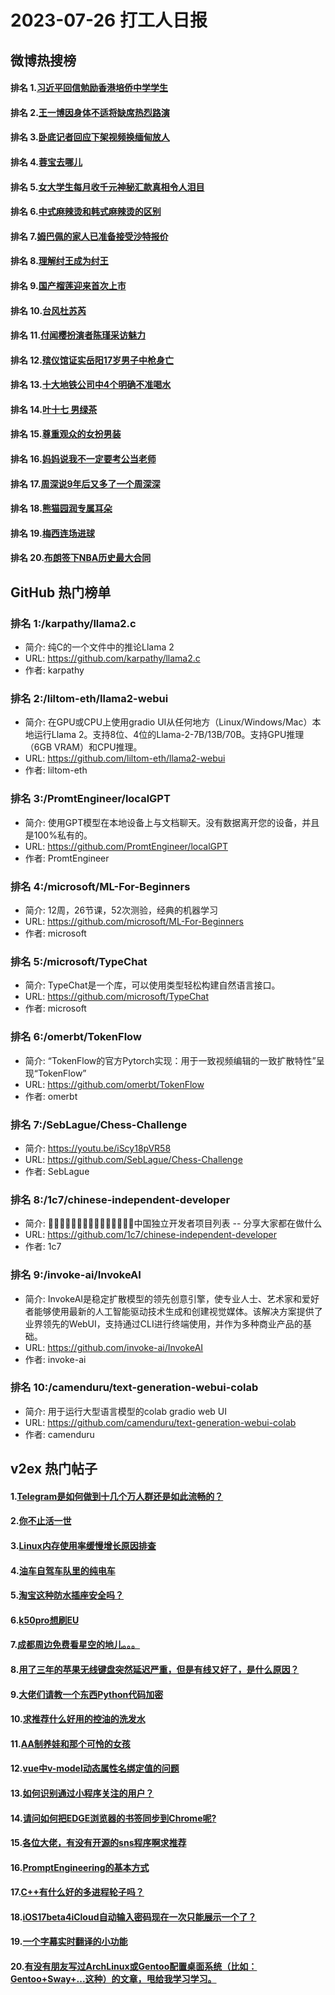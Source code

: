 # 2023-07-26 打工人日报


## 微博热搜榜

#### 排名 1.[习近平回信勉励香港培侨中学学生](https://s.weibo.com/weibo?q=习近平回信勉励香港培侨中学学生)
#### 排名 2.[王一博因身体不适将缺席热烈路演](https://s.weibo.com/weibo?q=王一博因身体不适将缺席热烈路演)
#### 排名 3.[卧底记者回应下架视频换缅甸放人](https://s.weibo.com/weibo?q=卧底记者回应下架视频换缅甸放人)
#### 排名 4.[蓉宝去哪儿](https://s.weibo.com/weibo?q=蓉宝去哪儿)
#### 排名 5.[女大学生每月收千元神秘汇款真相令人泪目](https://s.weibo.com/weibo?q=女大学生每月收千元神秘汇款真相令人泪目)
#### 排名 6.[中式麻辣烫和韩式麻辣烫的区别](https://s.weibo.com/weibo?q=中式麻辣烫和韩式麻辣烫的区别)
#### 排名 7.[姆巴佩的家人已准备接受沙特报价](https://s.weibo.com/weibo?q=姆巴佩的家人已准备接受沙特报价)
#### 排名 8.[理解纣王成为纣王](https://s.weibo.com/weibo?q=理解纣王成为纣王)
#### 排名 9.[国产榴莲迎来首次上市](https://s.weibo.com/weibo?q=国产榴莲迎来首次上市)
#### 排名 10.[台风杜苏芮](https://s.weibo.com/weibo?q=台风杜苏芮)
#### 排名 11.[付闻樱扮演者陈瑾采访魅力](https://s.weibo.com/weibo?q=付闻樱扮演者陈瑾采访魅力)
#### 排名 12.[殡仪馆证实岳阳17岁男子中枪身亡](https://s.weibo.com/weibo?q=殡仪馆证实岳阳17岁男子中枪身亡)
#### 排名 13.[十大地铁公司中4个明确不准喝水](https://s.weibo.com/weibo?q=十大地铁公司中4个明确不准喝水)
#### 排名 14.[叶十七 男绿茶](https://s.weibo.com/weibo?q=叶十七男绿茶)
#### 排名 15.[尊重观众的女扮男装](https://s.weibo.com/weibo?q=尊重观众的女扮男装)
#### 排名 16.[妈妈说我不一定要考公当老师](https://s.weibo.com/weibo?q=妈妈说我不一定要考公当老师)
#### 排名 17.[周深说9年后又多了一个周深深](https://s.weibo.com/weibo?q=周深说9年后又多了一个周深深)
#### 排名 18.[熊猫园润专属耳朵](https://s.weibo.com/weibo?q=熊猫园润专属耳朵)
#### 排名 19.[梅西连场进球](https://s.weibo.com/weibo?q=梅西连场进球)
#### 排名 20.[布朗签下NBA历史最大合同](https://s.weibo.com/weibo?q=布朗签下NBA历史最大合同)
## GitHub 热门榜单

### 排名 1:/karpathy/llama2.c
- 简介: 纯C的一个文件中的推论Llama 2
- URL: https://github.com/karpathy/llama2.c
- 作者: karpathy 

### 排名 2:/liltom-eth/llama2-webui
- 简介: 在GPU或CPU上使用gradio UI从任何地方（Linux/Windows/Mac）本地运行Llama 2。支持8位、4位的Llama-2-7B/13B/70B。支持GPU推理（6GB VRAM）和CPU推理。
- URL: https://github.com/liltom-eth/llama2-webui
- 作者: liltom-eth 

### 排名 3:/PromtEngineer/localGPT
- 简介: 使用GPT模型在本地设备上与文档聊天。没有数据离开您的设备，并且是100%私有的。
- URL: https://github.com/PromtEngineer/localGPT
- 作者: PromtEngineer 

### 排名 4:/microsoft/ML-For-Beginners
- 简介: 12周，26节课，52次测验，经典的机器学习
- URL: https://github.com/microsoft/ML-For-Beginners
- 作者: microsoft 

### 排名 5:/microsoft/TypeChat
- 简介: TypeChat是一个库，可以使用类型轻松构建自然语言接口。
- URL: https://github.com/microsoft/TypeChat
- 作者: microsoft 

### 排名 6:/omerbt/TokenFlow
- 简介: “TokenFlow的官方Pytorch实现：用于一致视频编辑的一致扩散特性”呈现“TokenFlow”
- URL: https://github.com/omerbt/TokenFlow
- 作者: omerbt 

### 排名 7:/SebLague/Chess-Challenge
- 简介: https://youtu.be/iScy18pVR58
- URL: https://github.com/SebLague/Chess-Challenge
- 作者: SebLague 

### 排名 8:/1c7/chinese-independent-developer
- 简介: 👩🏿‍💻👨🏾‍💻👩🏼‍💻👨🏽‍💻👩🏻‍💻中国独立开发者项目列表 -- 分享大家都在做什么
- URL: https://github.com/1c7/chinese-independent-developer
- 作者: 1c7 

### 排名 9:/invoke-ai/InvokeAI
- 简介: InvokeAI是稳定扩散模型的领先创意引擎，使专业人士、艺术家和爱好者能够使用最新的人工智能驱动技术生成和创建视觉媒体。该解决方案提供了业界领先的WebUI，支持通过CLI进行终端使用，并作为多种商业产品的基础。
- URL: https://github.com/invoke-ai/InvokeAI
- 作者: invoke-ai 

### 排名 10:/camenduru/text-generation-webui-colab
- 简介: 用于运行大型语言模型的colab gradio web UI
- URL: https://github.com/camenduru/text-generation-webui-colab
- 作者: camenduru 

## v2ex 热门帖子

#### 1.[Telegram是如何做到十几个万人群还是如此流畅的？](https://www.v2ex.com/t/959739#reply24)
#### 2.[你不止活一世](https://www.v2ex.com/t/959747#reply17)
#### 3.[Linux内存使用率缓慢增长原因排查](https://www.v2ex.com/t/959746#reply16)
#### 4.[油车自驾车队里的纯电车](https://www.v2ex.com/t/959740#reply16)
#### 5.[淘宝这种防水插座安全吗？](https://www.v2ex.com/t/959745#reply13)
#### 6.[k50pro想刷EU](https://www.v2ex.com/t/959741#reply7)
#### 7.[成都周边免费看星空的地儿。。。](https://www.v2ex.com/t/959750#reply6)
#### 8.[用了三年的苹果无线键盘突然延迟严重，但是有线又好了，是什么原因？](https://www.v2ex.com/t/959748#reply5)
#### 9.[大佬们请教一个东西Python代码加密](https://www.v2ex.com/t/959751#reply4)
#### 10.[求推荐什么好用的控油的洗发水](https://www.v2ex.com/t/959757#reply3)
#### 11.[AA制养娃和那个可怜的女孩](https://www.v2ex.com/t/959742#reply3)
#### 12.[vue中v-model动态属性名绑定值的问题](https://www.v2ex.com/t/959743#reply3)
#### 13.[如何识别通过小程序关注的用户？](https://www.v2ex.com/t/959752#reply1)
#### 14.[请问如何把EDGE浏览器的书签同步到Chrome呢?](https://www.v2ex.com/t/959758#reply1)
#### 15.[各位大佬，有没有开源的sns程序啊求推荐](https://www.v2ex.com/t/959744#reply0)
#### 16.[PromptEngineering的基本方式](https://www.v2ex.com/t/959753#reply0)
#### 17.[C++有什么好的多进程轮子吗？](https://www.v2ex.com/t/959754#reply0)
#### 18.[iOS17beta4iCloud自动输入密码现在一次只能展示一个了？](https://www.v2ex.com/t/959755#reply0)
#### 19.[一个字幕实时翻译的小功能](https://www.v2ex.com/t/959756#reply0)
#### 20.[有没有朋友写过ArchLinux或Gentoo配置桌面系统（比如：Gentoo+Sway+...这种）的文章，甩给我学习学习。](https://www.v2ex.com/t/959759#reply0)

